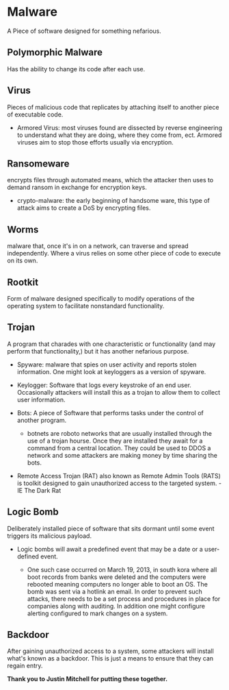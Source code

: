 # Malware
A Piece of software designed for something nefarious. 

## Polymorphic Malware

Has the ability to change its code after each use. 

## Virus

Pieces of malicious code that replicates by attaching itself to another piece of executable code. 
* Armored Virus: most viruses found are dissected by reverse engineering to understand what they are doing, where they come from, ect. Armored viruses aim to stop those efforts usually via encryption.

## Ransomeware

encrypts files through automated means, which the attacker then uses to demand ransom in exchange for encryption keys. 

* crypto-malware: the early beginning of handsome ware, this type of attack aims to create a DoS by encrypting files.

## Worms

malware that, once it's in on a network, can traverse and spread independently. Where a virus relies on some other piece of code to execute on its own.

## Rootkit

Form of malware designed specifically to modify operations of the operating system to facilitate nonstandard functionality.

## Trojan 

A program that charades with one characteristic or functionality (and may perform that functionality,) but it has another nefarious purpose. 

- Spyware: malware that spies on user activity and reports stolen information.  One might look at keyloggers as a version of spyware. 

- Keylogger: Software that logs every keystroke of an end user.  Occasionally attackers will install this as a trojan to allow them to collect user information. 

- Bots: A piece of Software that performs tasks under the control of another program. 
    - botnets are roboto networks that are usually installed through the use of a trojan hourse. Once they are installed they await for a command from a central location. They could be used to DDOS a network and some attackers are making money by time sharing the bots. 

- Remote Access Trojan (RAT) also known as Remote Admin Tools (RATS) is toolkit designed to gain unauthorized access to the targeted system.
    -IE The Dark Rat 

## Logic Bomb

Deliberately installed piece of software that sits dormant until some event triggers its malicious payload.
- Logic bombs will await a predefined event that may be a date or a user-defined event. 
 
    - One such case occurred on March 19, 2013, in south kora where all boot records from banks were deleted and the computers were rebooted meaning computers no longer able to boot an OS. The bomb was sent via a hotlink an email. 
 In order to prevent such attacks, there needs to be a set process and procedures in place for companies along with auditing. In addition one might configure alerting configured to mark changes on a system. 

## Backdoor

After gaining unauthorized access to a system, some attackers will install what's known as a backdoor. This is just a means to ensure that they can regain entry.  

**Thank you to Justin Mitchell for putting these together.**
